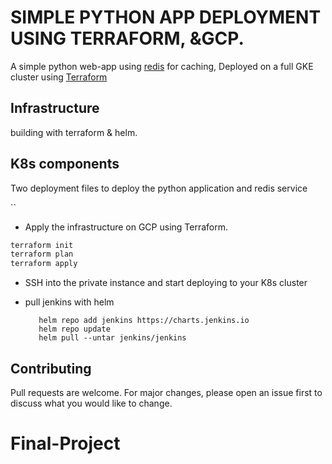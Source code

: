 # SIMPLE PYTHON APP DEPLOYMENT USING TERRAFORM, &GCP.

A simple python web-app using [redis](https://redis.io/) for caching, Deployed on a full GKE cluster using [Terraform](https://www.terraform.io/)

## Infrastructure

building with terraform & helm.

## K8s components

Two deployment files to deploy the python application and redis service


``

- Apply the infrastructure on GCP using Terraform.

```bash
terraform init 
terraform plan
terraform apply
```

- SSH into the private instance and start deploying to your K8s cluster

- pull jenkins with helm
  ```
     helm repo add jenkins https://charts.jenkins.io
     helm repo update
     helm pull --untar jenkins/jenkins
     ```


## Contributing
Pull requests are welcome. For major changes, please open an issue first to discuss what you would like to change.



# Final-Project
